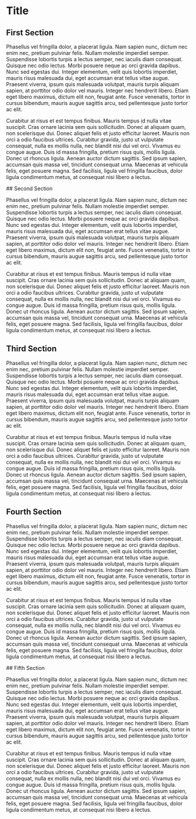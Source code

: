# Title

## First Section

Phasellus vel fringilla dolor, a placerat ligula. Nam sapien nunc, dictum nec enim nec, pretium pulvinar felis. Nullam molestie imperdiet semper. Suspendisse lobortis turpis a lectus semper, nec iaculis diam consequat. Quisque nec odio lectus. Morbi posuere neque ac orci gravida dapibus. Nunc sed egestas dui. Integer elementum, velit quis lobortis imperdiet, mauris risus malesuada dui, eget accumsan erat tellus vitae augue. Praesent viverra, ipsum quis malesuada volutpat, mauris turpis aliquam sapien, at porttitor odio dolor vel mauris. Integer nec hendrerit libero. Etiam eget libero maximus, dictum elit non, feugiat ante. Fusce venenatis, tortor in cursus bibendum, mauris augue sagittis arcu, sed pellentesque justo tortor ac elit.

Curabitur at risus et est tempus finibus. Mauris tempus id nulla vitae suscipit. Cras ornare lacinia sem quis sollicitudin. Donec at aliquam quam, non scelerisque dui. Donec aliquet felis et justo efficitur laoreet. Mauris non orci a odio faucibus ultrices. Curabitur gravida, justo ut vulputate consequat, nulla ex mollis nulla, nec blandit nisi dui vel orci. Vivamus eu congue augue. Duis id massa fringilla, pretium risus quis, mollis ligula. Donec ut rhoncus ligula. Aenean auctor dictum sagittis. Sed ipsum sapien, accumsan quis massa vel, tincidunt consequat urna. Maecenas at vehicula felis, eget posuere magna. Sed facilisis, ligula vel fringilla faucibus, dolor ligula condimentum metus, at consequat nisi libero a lectus.

## Second Section

Phasellus vel fringilla dolor, a placerat ligula. Nam sapien nunc, dictum nec enim nec, pretium pulvinar felis. Nullam molestie imperdiet semper. Suspendisse lobortis turpis a lectus semper, nec iaculis diam consequat. Quisque nec odio lectus. Morbi posuere neque ac orci gravida dapibus. Nunc sed egestas dui. Integer elementum, velit quis lobortis imperdiet, mauris risus malesuada dui, eget accumsan erat tellus vitae augue. Praesent viverra, ipsum quis malesuada volutpat, mauris turpis aliquam sapien, at porttitor odio dolor vel mauris. Integer nec hendrerit libero. Etiam eget libero maximus, dictum elit non, feugiat ante. Fusce venenatis, tortor in cursus bibendum, mauris augue sagittis arcu, sed pellentesque justo tortor ac elit.

Curabitur at risus et est tempus finibus. Mauris tempus id nulla vitae suscipit. Cras ornare lacinia sem quis sollicitudin. Donec at aliquam quam, non scelerisque dui. Donec aliquet felis et justo efficitur laoreet. Mauris non orci a odio faucibus ultrices. Curabitur gravida, justo ut vulputate consequat, nulla ex mollis nulla, nec blandit nisi dui vel orci. Vivamus eu congue augue. Duis id massa fringilla, pretium risus quis, mollis ligula. Donec ut rhoncus ligula. Aenean auctor dictum sagittis. Sed ipsum sapien, accumsan quis massa vel, tincidunt consequat urna. Maecenas at vehicula felis, eget posuere magna. Sed facilisis, ligula vel fringilla faucibus, dolor ligula condimentum metus, at consequat nisi libero a lectus.

## Third Section

Phasellus vel fringilla dolor, a placerat ligula. Nam sapien nunc, dictum nec enim nec, pretium pulvinar felis. Nullam molestie imperdiet semper. Suspendisse lobortis turpis a lectus semper, nec iaculis diam consequat. Quisque nec odio lectus. Morbi posuere neque ac orci gravida dapibus. Nunc sed egestas dui. Integer elementum, velit quis lobortis imperdiet, mauris risus malesuada dui, eget accumsan erat tellus vitae augue. Praesent viverra, ipsum quis malesuada volutpat, mauris turpis aliquam sapien, at porttitor odio dolor vel mauris. Integer nec hendrerit libero. Etiam eget libero maximus, dictum elit non, feugiat ante. Fusce venenatis, tortor in cursus bibendum, mauris augue sagittis arcu, sed pellentesque justo tortor ac elit.

Curabitur at risus et est tempus finibus. Mauris tempus id nulla vitae suscipit. Cras ornare lacinia sem quis sollicitudin. Donec at aliquam quam, non scelerisque dui. Donec aliquet felis et justo efficitur laoreet. Mauris non orci a odio faucibus ultrices. Curabitur gravida, justo ut vulputate consequat, nulla ex mollis nulla, nec blandit nisi dui vel orci. Vivamus eu congue augue. Duis id massa fringilla, pretium risus quis, mollis ligula. Donec ut rhoncus ligula. Aenean auctor dictum sagittis. Sed ipsum sapien, accumsan quis massa vel, tincidunt consequat urna. Maecenas at vehicula felis, eget posuere magna. Sed facilisis, ligula vel fringilla faucibus, dolor ligula condimentum metus, at consequat nisi libero a lectus.

## Fourth Section

Phasellus vel fringilla dolor, a placerat ligula. Nam sapien nunc, dictum nec enim nec, pretium pulvinar felis. Nullam molestie imperdiet semper. Suspendisse lobortis turpis a lectus semper, nec iaculis diam consequat. Quisque nec odio lectus. Morbi posuere neque ac orci gravida dapibus. Nunc sed egestas dui. Integer elementum, velit quis lobortis imperdiet, mauris risus malesuada dui, eget accumsan erat tellus vitae augue. Praesent viverra, ipsum quis malesuada volutpat, mauris turpis aliquam sapien, at porttitor odio dolor vel mauris. Integer nec hendrerit libero. Etiam eget libero maximus, dictum elit non, feugiat ante. Fusce venenatis, tortor in cursus bibendum, mauris augue sagittis arcu, sed pellentesque justo tortor ac elit.

Curabitur at risus et est tempus finibus. Mauris tempus id nulla vitae suscipit. Cras ornare lacinia sem quis sollicitudin. Donec at aliquam quam, non scelerisque dui. Donec aliquet felis et justo efficitur laoreet. Mauris non orci a odio faucibus ultrices. Curabitur gravida, justo ut vulputate consequat, nulla ex mollis nulla, nec blandit nisi dui vel orci. Vivamus eu congue augue. Duis id massa fringilla, pretium risus quis, mollis ligula. Donec ut rhoncus ligula. Aenean auctor dictum sagittis. Sed ipsum sapien, accumsan quis massa vel, tincidunt consequat urna. Maecenas at vehicula felis, eget posuere magna. Sed facilisis, ligula vel fringilla faucibus, dolor ligula condimentum metus, at consequat nisi libero a lectus.

## Fifth Section

Phasellus vel fringilla dolor, a placerat ligula. Nam sapien nunc, dictum nec enim nec, pretium pulvinar felis. Nullam molestie imperdiet semper. Suspendisse lobortis turpis a lectus semper, nec iaculis diam consequat. Quisque nec odio lectus. Morbi posuere neque ac orci gravida dapibus. Nunc sed egestas dui. Integer elementum, velit quis lobortis imperdiet, mauris risus malesuada dui, eget accumsan erat tellus vitae augue. Praesent viverra, ipsum quis malesuada volutpat, mauris turpis aliquam sapien, at porttitor odio dolor vel mauris. Integer nec hendrerit libero. Etiam eget libero maximus, dictum elit non, feugiat ante. Fusce venenatis, tortor in cursus bibendum, mauris augue sagittis arcu, sed pellentesque justo tortor ac elit.

Curabitur at risus et est tempus finibus. Mauris tempus id nulla vitae suscipit. Cras ornare lacinia sem quis sollicitudin. Donec at aliquam quam, non scelerisque dui. Donec aliquet felis et justo efficitur laoreet. Mauris non orci a odio faucibus ultrices. Curabitur gravida, justo ut vulputate consequat, nulla ex mollis nulla, nec blandit nisi dui vel orci. Vivamus eu congue augue. Duis id massa fringilla, pretium risus quis, mollis ligula. Donec ut rhoncus ligula. Aenean auctor dictum sagittis. Sed ipsum sapien, accumsan quis massa vel, tincidunt consequat urna. Maecenas at vehicula felis, eget posuere magna. Sed facilisis, ligula vel fringilla faucibus, dolor ligula condimentum metus, at consequat nisi libero a lectus.
